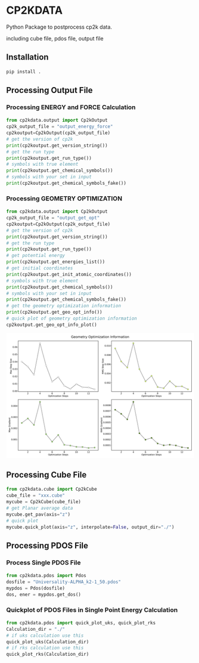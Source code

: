 # CP2KDATA

Python Package to postprocess cp2k data.

including cube file, pdos file, output file

## Installation

```bash
pip install .
```



## Processing Output File

### Processing ENERGY and FORCE Calculation
```python
from cp2kdata.output import Cp2kOutput
cp2k_output_file = "output_energy_force"
cp2koutput=Cp2kOutput(cp2k_output_file)
# get the version of cp2k
print(cp2koutput.get_version_string())
# get the run type
print(cp2koutput.get_run_type())
# symbols with true element
print(cp2koutput.get_chemical_symbols())
# symbols with your set in input
print(cp2koutput.get_chemical_symbols_fake())

```

### Processing GEOMETRY OPTIMIZATION
```python
from cp2kdata.output import Cp2kOutput
cp2k_output_file = "output_get_opt"
cp2koutput=Cp2kOutput(cp2k_output_file)
# get the version of cp2k
print(cp2koutput.get_version_string())
# get the run type
print(cp2koutput.get_run_type())
# get potential energy
print(cp2koutput.get_energies_list())
# get initial coordinates
print(cp2koutput.get_init_atomic_coordinates())
# symbols with true element
print(cp2koutput.get_chemical_symbols())
# symbols with your set in input
print(cp2koutput.get_chemical_symbols_fake())
# get the geometry optimization information
print(cp2koutput.get_geo_opt_info())
# quick plot of geometry optimization information 
cp2koutput.get_geo_opt_info_plot()
```
![geo_opt_plot](./figures/geo_opt_info.png)

## Processing Cube File

```python
from cp2kdata.cube import Cp2kCube
cube_file = "xxx.cube"
mycube = Cp2kCube(cube_file)
# get Planar average data
mycube.get_pav(axis="z")
# quick plot
mycube.quick_plot(axis="z", interpolate=False, output_dir="./")
```



## Processing PDOS File

### Process Single PDOS File

```python
from cp2kdata.pdos import Pdos
dosfile = "Universality-ALPHA_k2-1_50.pdos"
mypdos = Pdos(dosfile)
dos, ener = mypdos.get_dos()
```

### Quickplot of  PDOS Files in Single Point Energy Calculation

```python
from cp2kdata.pdos import quick_plot_uks, quick_plot_rks
Calculation_dir = "./"
# if uks calculation use this
quick_plot_uks(Calculation_dir)
# if rks calculation use this 
quick_plot_rks(Calculation_dir)
```

